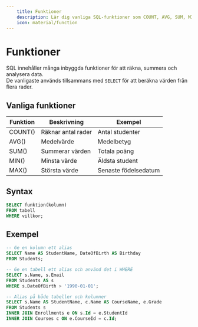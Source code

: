 ```yaml
---
    title: Funktioner
    description: Lär dig vanliga SQL-funktioner som COUNT, AVG, SUM, MIN och MAX.
    icon: material/function
---
```


# Funktioner

SQL innehåller många inbyggda funktioner för att räkna, summera och analysera data.  
De vanligaste används tillsammans med `SELECT` för att beräkna värden från flera rader.  

## Vanliga funktioner

| Funktion | Beskrivning                          | Exempel |
|----------|--------------------------------------|---------|
| COUNT()  | Räknar antal rader                   | Antal studenter |
| AVG()    | Medelvärde                           | Medelbetyg |
| SUM()    | Summerar värden                      | Totala poäng |
| MIN()    | Minsta värde                         | Äldsta student |
| MAX()    | Största värde                        | Senaste födelsedatum |

## Syntax
```sql
SELECT funktion(kolumn)
FROM tabell
WHERE villkor;
```
## Exempel
```sql
-- Ge en kolumn ett alias
SELECT Name AS StudentName, DateOfBirth AS Birthday
FROM Students;

-- Ge en tabell ett alias och använd det i WHERE
SELECT s.Name, s.Email
FROM Students AS s
WHERE s.DateOfBirth > '1990-01-01';

-- Alias på både tabeller och kolumner
SELECT s.Name AS StudentName, c.Name AS CourseName, e.Grade
FROM Students s
INNER JOIN Enrollments e ON s.Id = e.StudentId
INNER JOIN Courses c ON e.CourseId = c.Id;
```